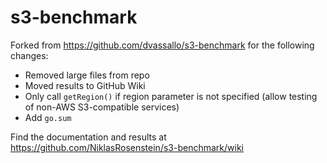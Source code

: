 # s3-benchmark

Forked from https://github.com/dvassallo/s3-benchmark for the following changes:

* Removed large files from repo
* Moved results to GitHub Wiki
* Only call `getRegion()` if region parameter is not specified (allow testing of non-AWS S3-compatible services)
* Add `go.sum`

Find the documentation and results at https://github.com/NiklasRosenstein/s3-benchmark/wiki
